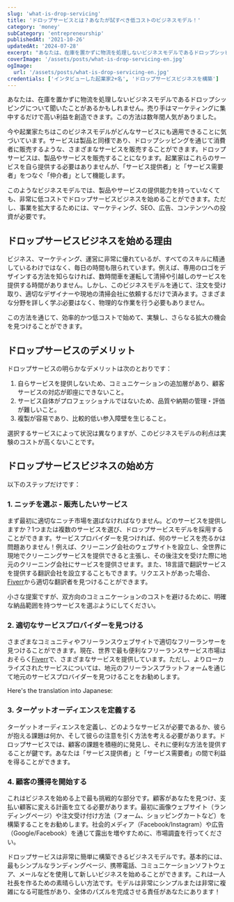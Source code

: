 ```yaml
---
slug: 'what-is-drop-servicing'
title: 'ドロップサービスとは？あなたが試すべき低コストのビジネスモデル！'
category: 'money'
subCategory: 'entrepreneurship'
publishedAt: '2021-10-26'
updatedAt: '2024-07-28'
excerpt: "あなたは、在庫を置かずに物流を処理しないビジネスモデルであるドロップシッピングについて聞いたことがあるかもしれません。売り手はマーケティングに集中するだけで高い利益を創造できます。この方法は数年間人気がありました。今や起業家たちはこのビジネスモデルがどんなサービスにも適用できることに気づいています..."
coverImage: '/assets/posts/what-is-drop-servicing-en.jpg'
ogImage: 
  url: '/assets/posts/what-is-drop-servicing-en.jpg'
credentials: ['インタビューした起業家2+名', 'ドロップサービスビジネスを構築']
---
```


あなたは、在庫を置かずに物流を処理しないビジネスモデルであるドロップシッピングについて聞いたことがあるかもしれません。売り手はマーケティングに集中するだけで高い利益を創造できます。この方法は数年間人気がありました。

今や起業家たちはこのビジネスモデルがどんなサービスにも適用できることに気づいています。サービスは製品と同様であり、ドロップシッピングを通じて消費者に販売するような、さまざまなサービスを販売することができます。ドロップサービスは、製品やサービスを販売することになります。起業家はこれらのサービスを自ら提供する必要はありませんが、「サービス提供者」と「サービス需要者」をつなぐ「仲介者」として機能します。

このようなビジネスモデルでは、製品やサービスの提供能力を持っていなくても、非常に低コストでドロップサービスビジネスを始めることができます。ただし、事業を拡大するためには、マーケティング、SEO、広告、コンテンツへの投資が必要です。

## ドロップサービスビジネスを始める理由

ビジネス、マーケティング、運営に非常に優れているが、すべてのスキルに精通しているわけではなく、毎日の時間も限られています。例えば、専用のロゴをデザインする方法を知らなければ、数時間車を運転して清掃や引越しのサービスを提供する時間がありません。しかし、このビジネスモデルを通じて、注文を受け取り、適切なデザイナーや現地の清掃会社に依頼するだけで済みます。さまざまな分野を詳しく学ぶ必要はなく、物理的な作業を行う必要もありません。

この方法を通じて、効率的かつ低コストで始めて、実験し、さらなる拡大の機会を見つけることができます。

## ドロップサービスのデメリット

ドロップサービスの明らかなデメリットは次のとおりです：

1. 自らサービスを提供しないため、コミュニケーションの追加層があり、顧客サービスの対応が即座にできないこと。
2. サービス自体がプロフェッショナルではないため、品質や納期の管理・評価が難しいこと。
3. 複製が容易であり、比較的低い参入障壁を生じること。

選択するサービスによって状況は異なりますが、このビジネスモデルの利点は実験のコストが高くないことです。

## ドロップサービスビジネスの始め方

以下のステップだけです：

### 1. ニッチを選ぶ - 販売したいサービス

まず最初に適切なニッチ市場を選ばなければなりません。どのサービスを提供しますか？1つまたは複数のサービスを選び、ドロップサービスモデルを採用することができます。サービスプロバイダーを見つければ、何のサービスを売るかは問題ありません！例えば、クリーニング会社のウェブサイトを設立し、全世界に現地でクリーニングサービスを提供できると主張し、その後注文を受けた際に地元のクリーニング会社にサービスを提供させます。また、18言語で翻訳サービスを提供する翻訳会社を設立することもできます。リクエストがあった場合、[Fiverr](https://go.fiverr.com/visit/?bta=298527&brand=fiverrcpa)から適切な翻訳者を見つけることができます。

小さな提案ですが、双方向のコミュニケーションのコストを避けるために、明確な納品範囲を持つサービスを選ぶようにしてください。

### 2. 適切なサービスプロバイダーを見つける

さまざまなコミュニティやフリーランスウェブサイトで適切なフリーランサーを見つけることができます。現在、世界で最も便利なフリーランスサービス市場はおそらく[Fiverr](https://go.fiverr.com/visit/?bta=298527&brand=fiverrcpa)で、さまざまなサービスを提供しています。ただし、よりローカライズされたサービスについては、地元のフリーランスプラットフォームを通じて地元のサービスプロバイダーを見つけることをお勧めします。

Here's the translation into Japanese:

### 3. ターゲットオーディエンスを定義する

ターゲットオーディエンスを定義し、どのようなサービスが必要であるか、彼らが抱える課題は何か、そして彼らの注意を引く方法を考える必要があります。ドロップサービスでは、顧客の課題を積極的に発見し、それに便利な方法を提供することが鍵です。あなたは「サービス提供者」と「サービス需要者」の間で利益を得ることができます。

### 4. 顧客の獲得を開始する

これはビジネスを始める上で最も挑戦的な部分です。顧客があなたを見つけ、支払い顧客に変える計画を立てる必要があります。最初に画像ウェブサイト（ランディングページ）や注文受け付け方法（フォーム、ショッピングカートなど）を構築することをお勧めします。社会的メディア（Facebook/Instagram）や広告（Google/Facebook）を通じて露出を増やすために、市場調査を行ってください。

ドロップサービスは非常に簡単に構築できるビジネスモデルです。基本的には、最もシンプルなランディングページ、携帯電話、コミュニケーションソフトウェア、メールなどを使用して新しいビジネスを始めることができます。これは一人社長を作るための素晴らしい方法です。モデルは非常にシンプルまたは非常に複雑になる可能性があり、全体のパズルを完成させる責任があなたにあります！